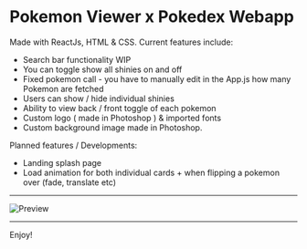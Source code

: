 # Pokemon Viewer x Pokedex Webapp

Made with ReactJs, HTML & CSS. Current features include:

- Search bar functionality WIP
- You can toggle show all shinies on and off
- Fixed pokemon call - you have to manually edit in the App.js how many Pokemon are fetched
- Users can show / hide individual shinies
- Ability to view back / front toggle of each pokemon
- Custom logo ( made in Photoshop ) & imported fonts
- Custom background image made in Photoshop.

Planned features / Developments:
- Landing splash page
- Load animation for both individual cards + when flipping a pokemon over (fade, translate etc)

---

![Preview](https://i.imgur.com/tfHCZDI.png)

---

Enjoy!
